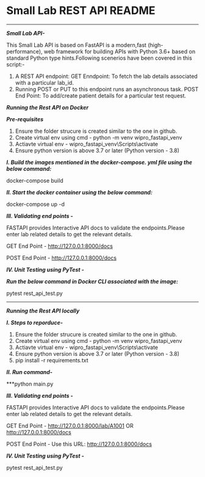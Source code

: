 # Small Lab REST API README
----------------------------

***Small Lab API-***</br>

This Small Lab API is based on FastAPI is a modern,fast (high-performance), web framework for building APIs with Python 3.6+ based on standard Python type hints.Following scenerios have
been covered in this script:-
1. A REST API endpoint: GET Enndpoint: To fetch the lab details associated with a particular lab_id.
2. Running POST or PUT to this endpoint runs an asynchronous task. 
   POST End Point: To add/create patient details for a particular test request.
   
***Running the Rest API on Docker***</br>

***Pre-requisites***</br>

1. Ensure the folder strucure is created similar to the one in github.</br>
2. Create virtual env using cmd - python -m venv wipro_fastapi_venv </br>
3. Actiavte virtual env - wipro_fastapi_venv\Scripts\activate </br>
4. Ensure python version is above 3.7 or later (Python version - 3.8) </br>

***I. Build the images mentioned in the docker-compose. yml file using the below command:***</br>

docker-compose build

***II. Start the docker container using the below command:***</br>

docker-compose up -d

***III. Validating end points -***</br>

FASTAPI provides Interactive API docs to validate the endpoints.Please enter lab related details to get the relevant details.

GET End Point -  http://127.0.0.1:8000/docs
   
POST End Point - http://127.0.0.1:8000/docs

***IV. Unit Testing using PyTest -***</br>

***Run the below command in Docker CLI associated with the image:***</br>

pytest rest_api_test.py

--------------------------------------------------------------------------------------------------------------------------------------------------------------------------------------
***Running the Rest API locally***</br>

***I. Steps to reporduce-***
1. Ensure the folder strucure is created similar to the one in github.
2. Create virtual env  using cmd - python -m venv wipro_fastapi_venv
3. Actiavte virtual env - wipro_fastapi_venv\Scripts\activate
4. Ensure python version is above 3.7 or later (Python version - 3.8)
5. pip install -r requirements.txt

***II. Run command-***</br>

***python main.py


***III. Validating end points -***

FASTAPI provides Interactive API docs to validate the endpoints.Please enter lab related details to get the relevant details.

GET End Point -  http://127.0.0.1:8000/lab/A1001    OR  http://127.0.0.1:8000/docs
   
POST End Point - Use this URL: http://127.0.0.1:8000/docs

***IV. Unit Testing using PyTest -***

pytest rest_api_test.py
   

   
